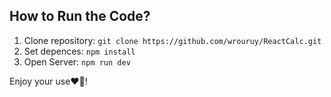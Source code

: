 ## How to Run the Code?
1. Clone repository: ``` git clone https://github.com/wrouruy/ReactCalc.git ```
2. Set depences: ``` npm install ```
3. Open Server: ``` npm run dev ```

Enjoy your use❤️‍🔥!
